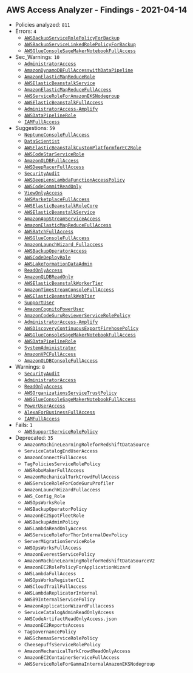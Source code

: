 ## AWS Access Analyzer - Findings - 2021-04-14

- Policies analyzed: `811`
- Errors: `4`
  - [`AWSBackupServiceRolePolicyForBackup`](./AWSBackupServiceRolePolicyForBackup.json)
  - [`AWSBackupServiceLinkedRolePolicyForBackup`](./AWSBackupServiceLinkedRolePolicyForBackup.json)
  - [`AWSGlueConsoleSageMakerNotebookFullAccess`](./AWSGlueConsoleSageMakerNotebookFullAccess.json)
- Sec_Warnings: `10`
  - [`AdministratorAccess`](./AdministratorAccess.json)
  - [`AmazonDynamoDBFullAccesswithDataPipeline`](./AmazonDynamoDBFullAccesswithDataPipeline.json)
  - [`AmazonElasticMapReduceRole`](./AmazonElasticMapReduceRole.json)
  - [`AWSElasticBeanstalkService`](./AWSElasticBeanstalkService.json)
  - [`AmazonElasticMapReduceFullAccess`](./AmazonElasticMapReduceFullAccess.json)
  - [`AWSServiceRoleForAmazonEKSNodegroup`](./AWSServiceRoleForAmazonEKSNodegroup.json)
  - [`AWSElasticBeanstalkFullAccess`](./AWSElasticBeanstalkFullAccess.json)
  - [`AdministratorAccess-Amplify`](./AdministratorAccess-Amplify.json)
  - [`AWSDataPipelineRole`](./AWSDataPipelineRole.json)
  - [`IAMFullAccess`](./IAMFullAccess.json)
- Suggestions: `59`
  - [`NeptuneConsoleFullAccess`](./NeptuneConsoleFullAccess.json)
  - [`DataScientist`](./DataScientist.json)
  - [`AWSElasticBeanstalkCustomPlatformforEC2Role`](./AWSElasticBeanstalkCustomPlatformforEC2Role.json)
  - [`AWSCodeStarServiceRole`](./AWSCodeStarServiceRole.json)
  - [`AmazonQLDBFullAccess`](./AmazonQLDBFullAccess.json)
  - [`AWSDeepRacerFullAccess`](./AWSDeepRacerFullAccess.json)
  - [`SecurityAudit`](./SecurityAudit.json)
  - [`AWSDeepLensLambdaFunctionAccessPolicy`](./AWSDeepLensLambdaFunctionAccessPolicy.json)
  - [`AWSCodeCommitReadOnly`](./AWSCodeCommitReadOnly.json)
  - [`ViewOnlyAccess`](./ViewOnlyAccess.json)
  - [`AWSMarketplaceFullAccess`](./AWSMarketplaceFullAccess.json)
  - [`AWSElasticBeanstalkRoleCore`](./AWSElasticBeanstalkRoleCore.json)
  - [`AWSElasticBeanstalkService`](./AWSElasticBeanstalkService.json)
  - [`AmazonAppStreamServiceAccess`](./AmazonAppStreamServiceAccess.json)
  - [`AmazonElasticMapReduceFullAccess`](./AmazonElasticMapReduceFullAccess.json)
  - [`AWSBatchFullAccess`](./AWSBatchFullAccess.json)
  - [`AWSGlueConsoleFullAccess`](./AWSGlueConsoleFullAccess.json)
  - [`AmazonLaunchWizard_Fullaccess`](./AmazonLaunchWizard_Fullaccess.json)
  - [`AWSBackupOperatorAccess`](./AWSBackupOperatorAccess.json)
  - [`AWSCodeDeployRole`](./AWSCodeDeployRole.json)
  - [`AWSLakeFormationDataAdmin`](./AWSLakeFormationDataAdmin.json)
  - [`ReadOnlyAccess`](./ReadOnlyAccess.json)
  - [`AmazonQLDBReadOnly`](./AmazonQLDBReadOnly.json)
  - [`AWSElasticBeanstalkWorkerTier`](./AWSElasticBeanstalkWorkerTier.json)
  - [`AmazonTimestreamConsoleFullAccess`](./AmazonTimestreamConsoleFullAccess.json)
  - [`AWSElasticBeanstalkWebTier`](./AWSElasticBeanstalkWebTier.json)
  - [`SupportUser`](./SupportUser.json)
  - [`AmazonCognitoPowerUser`](./AmazonCognitoPowerUser.json)
  - [`AmazonCodeGuruReviewerServiceRolePolicy`](./AmazonCodeGuruReviewerServiceRolePolicy.json)
  - [`AdministratorAccess-Amplify`](./AdministratorAccess-Amplify.json)
  - [`AWSDiscoveryContinuousExportFirehosePolicy`](./AWSDiscoveryContinuousExportFirehosePolicy.json)
  - [`AWSGlueConsoleSageMakerNotebookFullAccess`](./AWSGlueConsoleSageMakerNotebookFullAccess.json)
  - [`AWSDataPipelineRole`](./AWSDataPipelineRole.json)
  - [`SystemAdministrator`](./SystemAdministrator.json)
  - [`AmazonVPCFullAccess`](./AmazonVPCFullAccess.json)
  - [`AmazonQLDBConsoleFullAccess`](./AmazonQLDBConsoleFullAccess.json)
- Warnings: `8`
  - [`SecurityAudit`](./SecurityAudit.json)
  - [`AdministratorAccess`](./AdministratorAccess.json)
  - [`ReadOnlyAccess`](./ReadOnlyAccess.json)
  - [`AWSOrganizationsServiceTrustPolicy`](./AWSOrganizationsServiceTrustPolicy.json)
  - [`AWSGlueConsoleSageMakerNotebookFullAccess`](./AWSGlueConsoleSageMakerNotebookFullAccess.json)
  - [`PowerUserAccess`](./PowerUserAccess.json)
  - [`AlexaForBusinessFullAccess`](./AlexaForBusinessFullAccess.json)
  - [`IAMFullAccess`](./IAMFullAccess.json)
- Fails: `1`
  - [`AWSSupportServiceRolePolicy`](./AWSSupportServiceRolePolicy.json)
- Deprecated: `35`
  - `AmazonMachineLearningRoleforRedshiftDataSource`
  - `ServiceCatalogEndUserAccess`
  - `AmazonConnectFullAccess`
  - `TagPoliciesServiceRolePolicy`
  - `AWSRoboMakerFullAccess`
  - `AmazonMechanicalTurkCrowdFullAccess`
  - `AWSServiceRoleForCodeGuruProfiler`
  - `AmazonLaunchWizardFullaccess`
  - `AWS_Config_Role`
  - `AWSOpsWorksRole`
  - `AWSBackupOperatorPolicy`
  - `AmazonEC2SpotFleetRole`
  - `AWSBackupAdminPolicy`
  - `AWSLambdaReadOnlyAccess`
  - `AWSServiceRoleForThorInternalDevPolicy`
  - `ServerMigrationServiceRole`
  - `AWSOpsWorksFullAccess`
  - `AmazonEverestServicePolicy`
  - `AmazonMachineLearningRoleforRedshiftDataSourceV2`
  - `AmazonEC2RolePolicyForApplicationWizard`
  - `AWSLambdaFullAccess`
  - `AWSOpsWorksRegisterCLI`
  - `AWSCloudTrailFullAccess`
  - `AWSLambdaReplicatorInternal`
  - `AWSB9InternalServicePolicy`
  - `AmazonApplicationWizardFullaccess`
  - `ServiceCatalogAdminReadOnlyAccess`
  - `AWSCodeArtifactReadOnlyAccess.json`
  - `AmazonEC2ReportsAccess`
  - `TagGovernancePolicy`
  - `AWSSchemasServiceRolePolicy`
  - `CheesepuffsServiceRolePolicy`
  - `AmazonMechanicalTurkCrowdReadOnlyAccess`
  - `AmazonEC2ContainerServiceFullAccess`
  - `AWSServiceRoleForGammaInternalAmazonEKSNodegroup`
